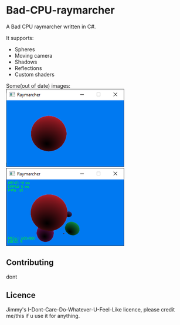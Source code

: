 # Bad-CPU-raymarcher
A Bad CPU raymarcher written in C#.

It supports:
* Spheres
* Moving camera
* Shadows
* Reflections
* Custom shaders

Some(out of date) images:  
![single sphere](https://github.com/Khhs167/Bad-CPU-raymarcher/raw/master/Raytracer/images/single.png)  
![multiple spheres + debug menu](https://github.com/Khhs167/Bad-CPU-raymarcher/raw/master/Raytracer/images/multi-debug.png)

## Contributing
dont

## Licence
Jimmy's I-Dont-Care-Do-Whatever-U-Feel-Like licence, please credit me/this if u use it for anything.
